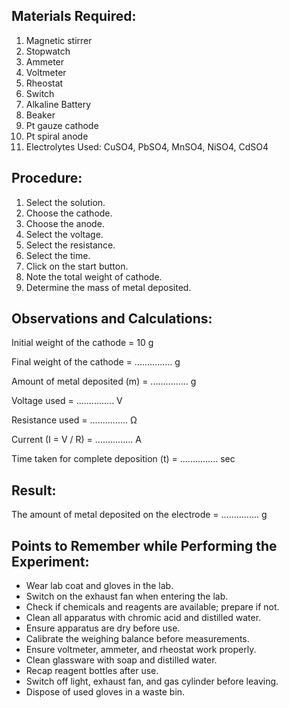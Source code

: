 

<h2>Materials Required:</h2>
<ol>
  <li>Magnetic stirrer</li>
  <li>Stopwatch</li>
  <li>Ammeter</li>
  <li>Voltmeter</li>
  <li>Rheostat</li>
  <li>Switch</li>
  <li>Alkaline Battery</li>
  <li>Beaker</li>
  <li>Pt gauze cathode</li>
  <li>Pt spiral anode</li>
  <li>Electrolytes Used: CuSO4, PbSO4, MnSO4, NiSO4, CdSO4</li>
</ol>

<h2>Procedure:</h2>
<ol>
  <li>Select the solution.</li>
  <li>Choose the cathode.</li>
  <li>Choose the anode.</li>
  <li>Select the voltage.</li>
  <li>Select the resistance.</li>
  <li>Select the time.</li>
  <li>Click on the start button.</li>
  <li>Note the total weight of cathode.</li>
  <li>Determine the mass of metal deposited.</li>
</ol>

<h2>Observations and Calculations:</h2>
<p>Initial weight of the cathode = 10 g</p>
<p>Final weight of the cathode = ............... g</p>
<p>Amount of metal deposited (m) = ............... g</p>
<p>Voltage used = ............... V</p>
<p>Resistance used = ............... Ω</p>
<p>Current (I = V / R) = ............... A</p>
<p>Time taken for complete deposition (t) = ............... sec</p>

<h2>Result:</h2>
<p>The amount of metal deposited on the electrode = ............... g</p>

<h2>Points to Remember while Performing the Experiment:</h2>
<ul>
  <li>Wear lab coat and gloves in the lab.</li>
  <li>Switch on the exhaust fan when entering the lab.</li>
  <li>Check if chemicals and reagents are available; prepare if not.</li>
  <li>Clean all apparatus with chromic acid and distilled water.</li>
  <li>Ensure apparatus are dry before use.</li>
  <li>Calibrate the weighing balance before measurements.</li>
  <li>Ensure voltmeter, ammeter, and rheostat work properly.</li>
  <li>Clean glassware with soap and distilled water.</li>
  <li>Recap reagent bottles after use.</li>
  <li>Switch off light, exhaust fan, and gas cylinder before leaving.</li>
  <li>Dispose of used gloves in a waste bin.</li>
</ul>
